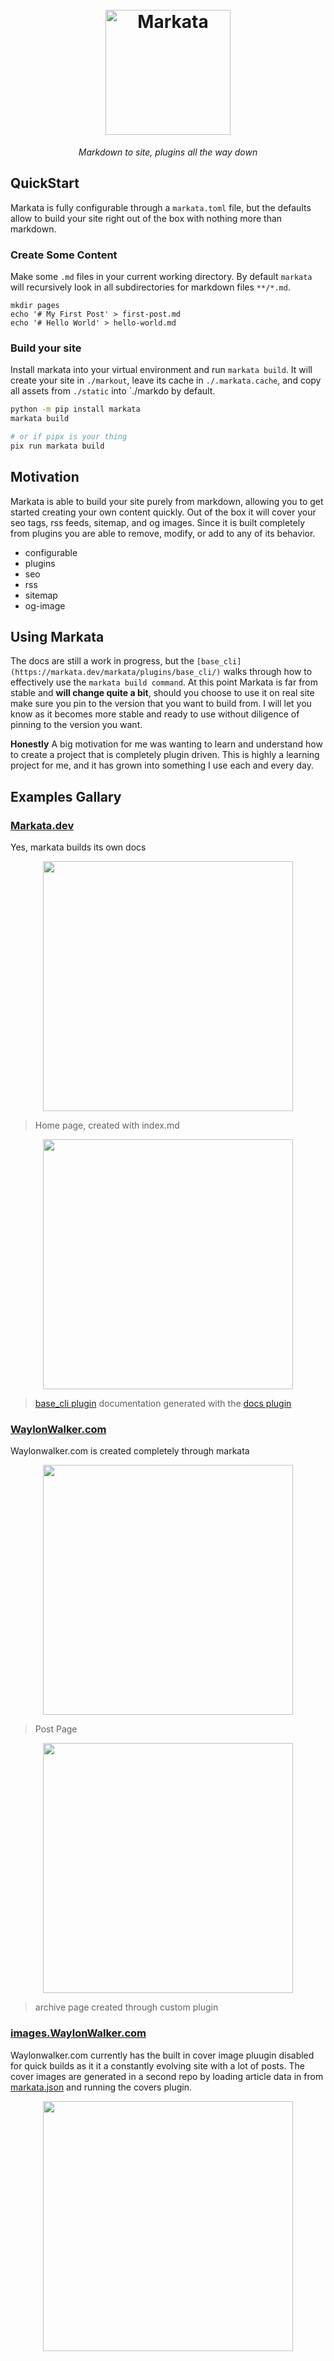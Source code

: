 <h1 align=center>
  <br>
  <a href="https://github.com/WaylonWalker/markata"><img src="https://user-images.githubusercontent.com/22648375/160218849-1f0dcd49-249b-40b5-84f7-db0c7d469bc6.png" alt="Markata" width="200"></a>
</h1>


<!-- ![M](https://user-images.githubusercontent.com/22648375/160218696-594eb5c4-54fe-4270-96d0-4915b89b41ef.png)
![M](https://user-images.githubusercontent.com/22648375/160218805-df4c4680-6415-4f44-80cf-701fcab359d7.png)
![M](https://user-images.githubusercontent.com/22648375/160218833-b88cd443-68ce-4cd4-b9bf-1af325ab106f.png)
![M](https://user-images.githubusercontent.com/22648375/160218849-1f0dcd49-249b-40b5-84f7-db0c7d469bc6.png)
 -->

<p align=center>
  <em>
    Markdown to site, plugins all the way down
  </em>
</p>


## QuickStart

Markata is fully configurable through a `markata.toml` file, but the defaults
allow to build your site right out of the box with nothing more than markdown.

### Create Some Content

Make some `.md` files in your current working directory.  By default `markata` will recursively look in all subdirectories for markdown files `**/*.md`.

```
mkdir pages
echo '# My First Post' > first-post.md
echo '# Hello World' > hello-world.md
```

### Build your site

Install markata into your virtual environment and run `markata build`.  It will create your site in `./markout`, leave its cache in `./.markata.cache`, and copy all assets from  `./static` into `./markdo by default.

``` bash
python -m pip install markata
markata build

# or if pipx is your thing
pix run markata build
```

## Motivation

Markata is able to build your site purely from markdown, allowing you to get started creating your own content quickly.  Out of the box it will cover your seo tags, rss feeds, sitemap, and og images.  Since it is built completely from plugins you are able to remove, modify, or add to any of its behavior.

* configurable
* plugins
* seo
* rss
* sitemap
* og-image

## Using Markata

The docs are still a work in progress, but the 
`[base_cli](https://markata.dev/markata/plugins/base_cli/)` walks
through how to effectively use the `markata build command`. At this
point Markata is far from stable and **will change quite a bit**, should
you choose to use it on  real site make sure you pin to the version that
you want to build from.  I will let you know as it becomes more stable
and ready to use without diligence of pinning to the version you want.


**Honestly**  A big motivation for me was wanting to learn and understand how to create a project that is completely plugin driven.  This is highly a learning project for me, and it has grown into something I use each and every day.

## Examples Gallary

### [Markata.dev](https://markata.dev)

Yes, markata builds its own docs

<p align=center>
  <img src='https://user-images.githubusercontent.com/22648375/151674260-d5b1a073-ba68-4274-aac1-3b891a31e3ed.png' width=400px>
</p>

> Home page, created with index.md

<p align=center>
  <img src='https://user-images.githubusercontent.com/22648375/151674334-a5fb0205-2631-4057-8ecb-f8ba1e7ebaf9.png' width=400px>
</p>

> [base_cli plugin](https://markata.dev/markata/plugins/base_cli/) documentation generated with the [docs plugin](https://markata.dev/markata/plugins/docs/)

### [WaylonWalker.com](https://waylonwalker.com)

Waylonwalker.com is created completely through markata

<p align=center>
  <img src='https://user-images.githubusercontent.com/22648375/151674183-8c36cab2-bccd-4733-b78b-99384e257b00.png' width=400px>
</p>

> Post Page

<p align=center>
  <img src='https://user-images.githubusercontent.com/22648375/151674204-264d549a-fc33-4373-a675-4f5a31daaf9f.png' width=400px>
</p>

> archive page created through custom plugin

### [images.WaylonWalker.com](https://images.waylonwalker.com)

Waylonwalker.com currently has the built in cover image pluugin disabled for quick builds as it it a constantly evolving site with a lot of posts.  The cover images are generated in a second repo by loading article data in from [markata.json](https://waylonwalker.com/markata.json) and running the covers plugin.


<p align=center>
  <img src='https://user-images.githubusercontent.com/22648375/116886610-e6f03480-abee-11eb-92c8-f883314fd09a.png' width=400px>
</p>
